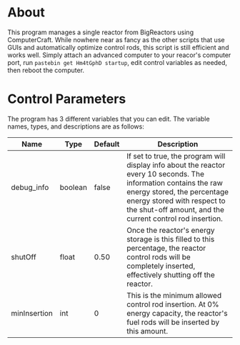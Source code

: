 # About

This program manages a single reactor from BigReactors using ComputerCraft. While nowhere near as fancy as the other scripts that use GUIs and automatically optimize control rods, this script is still efficient and works well. Simply attach an advanced computer to your reacor's computer port, run `pastebin get Hm4tGphD startup`, edit control variables as needed, then reboot the computer.

# Control Parameters

The program has 3 different variables that you can edit. The variable names, types, and descriptions are as follows:

| Name | Type | Default | Description |
| --- | --- | --- | --- |
| debug_info | boolean | false | If set to true, the program will display info about the reactor every 10 seconds. The information contains the raw energy stored, the percentage energy stored with respect to the shut-off amount, and the current control rod insertion. |
| shutOff | float | 0.50 | Once the reactor's energy storage is this filled to this percentage, the reactor control rods will be completely inserted, effectively shutting off the reactor. |
| minInsertion | int | 0 | This is the minimum allowed control rod insertion. At 0% energy capacity, the reactor's fuel rods will be inserted by this amount. |

